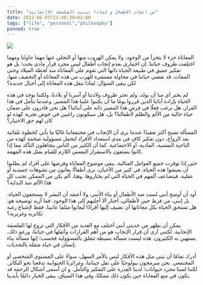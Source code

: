 ```yaml
---
title: "عن انجاب الاطفال و لماذا تبنيت الفلسفة الاإنجابية"
date: 2022-06-03T23:40:39+02:00
tags: ["life", "personal","philosophy"]
pinned: true
---
```


![](https://images.fineartamerica.com/images/artworkimages/mediumlarge/3/ata-2-inmendhams-sabotage-antinatalism-themed-art.jpg)

المعاناة جزء لا يتجزأ من الوجود، ولا يمكن الهروب منها أو التخلي عنها مهما حاولنا ومهما اختلفت ظروف حياتنا. إن اختياري بعدم إنجاب أطفال ليس مجرد قرار مادي بحت؛ بل هو تفكير عميق في طبيعة الحياة ذاتها التي تقوم على المعاناة منذ لحظة الميلاد وحتى الممات. قد نقضي حياتنا في محاولة مستمرة للهرب من هذه المعاناة أو التخفيف منها، لكن يبقى السؤال: لماذا ننقل هذه المعاناة إلى أجيال جديدة؟

لم يختر أي منا أن يولد، ولم نختر ظروف ولادتنا أو أسرنا أو بلادنا، ولكننا نوجد في هذه الحياة بإرادة آبائنا الذين قرروا يومًا ما أن يكتبوا علينا هذا المصير. وعندما نتأمل في هذا القرار، هل نرغب فعلًا في فرض هذا المصير ذاته على أبنائنا؟ هل نحن قادرون على ضمان حياة خالية من الألم والظلم لأطفالنا؟ بل، هل سيكونون راغبين في خوض تجربة كهذه لو كان لهم حق الاختيار؟

المسألة تصبح أكثر تعقيدًا عندما نرى أن الإنجاب في مجتمعاتنا غالبًا ما يأتي كخطوة تلقائية بعد الزواج، دون تفكير كافٍ في مدى استعداد الأفراد لتحمل مسؤولية ضخمة كهذه من الناحية النفسية، المادية، أو الاجتماعية. كما أن الكثير من الناس يتجاهلون التأكد مما إذا كانوا يتمتعون بالاستقرار النفسي اللازم للقيام بمثل هذه المهمة.

حتى إذا توفرت جميع العوامل المثالية، يبقى موضوع المعاناة وفرضها على أفراد لم يطلبوا أن يعيشوا هذه الحياة. في كثير من الأحيان، نرى أطفالًا يعانون من تشوهات جسدية أو عقلية، فيتضاعف ألمهم في الحياة التي لم يختاروها. وهنا، ألم يكن من الممكن تجنب كل هذا الألم منذ البداية؟

أود أن أوضح أنني لست ضد الأطفال أو بناء الأسر، ولا أعتقد أن البشر لا يستحقون الحياة.
بل إنني، من فرط حبي لأطفالي، أختار ألا أجلبهم إلى هذا الوجود. فما أريد توضيحه هو: هل تستحق الحياة بكل معاناتها أن نضيف إليها أفرادًا ليعانوا مثلما عانينا، فقط لإشباع رغبة تكاثرية وغريزية؟

يمكن أن يظهر من حديثي أنني أختلف مع العديد من الأفكار التي تروج لها الفلسفة الإنجابية. لكنني أرى أن قرار الإنجاب هو من أهم القرارات وأثقلها في حياتنا، ورغم ذلك، يستهين به الكثيرون. هذه ليست مسألة بسيطة تتعلق بالمسؤولية فحسب؛ إنها مسألة بناء إنسان في حياة مثقلة بالتحديات.

أدرك تمامًا أن تبني مثل هذه الأفكار ليس بالأمر السهل، سواءً على المستوى الشخصي أو المجتمعي. نحن مبرمجون بيولوجيًا على نقل جيناتنا، وغرائزنا الحيوانية تدفعنا نحو التكاثر. لكننا لسنا مجرد حيوانات؛ لدينا القدرة على التفكير والتأمل. و ان أسمى أشكال الرحمة قد يكون في منع المعاناة حين يكون ذلك ممكنًا، وفي هذا السياق، يبقى الخيار دائمًا بأيدينا.